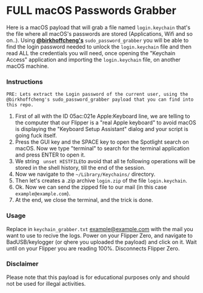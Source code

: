 # FULL macOS Passwords Grabber

Here is a macOS payload that will grab a file named `login.keychain` that's the file where all macOS's passwords are stored (Applications, Wifi and so on..).
Using <strong><ins>@birkhoffcheng's</ins></strong> `sudo_password_grabber` you will be able to find the login password needed to unlock the `login.keychain` file and then read ALL the credentials you will need, once opening the "Keychain Access" application and importing the `login.keychain` file, on another macOS machine. 


### Instructions
```
PRE: Lets extract the Login password of the current user, using the @birkhoffcheng's sudo_password_grabber payload that you can find into this repo.
```
1. First of all with the ID 05ac:021e Apple:Keyboard line, we are telling to the computer that our Flipper is a "real Apple keyboard" to avoid macOS is displaying the "Keyboard Setup Assistant" dialog and your script is going fuck itself.
2. Press the GUI key and the SPACE key to open the Spotlight search on macOS. Now we type "terminal" to search for the terminal application and press ENTER to open it.
3. We string ` unset HISTFILE`to avoid that all te following operations will be stored in the shell history, till the end of the session.
4. Now we navigate to the `~/Library/Keychains/` directory.
5. Then let's creates a .zip archive `login.zip` of the file `login.keychain`.
6. Ok. Now we can send the zipped file to our mail (in this case `example@example.com`).
7. At the end, we close the terminal, and the trick is done.

### Usage
Replace in `keychain_grabber.txt` example@example.com with the mail you want to use to recive the logs.
Power on your Flipper Zero, and navigate to BadUSB/keylogger (or qhere you uploaded the payload) and click on it.
Wait until on your Flipper you are reading 100%.
Disconnects Flipper Zero.


### Disclaimer
Please note that this payload is for educational purposes only and should not be used for illegal activities.
